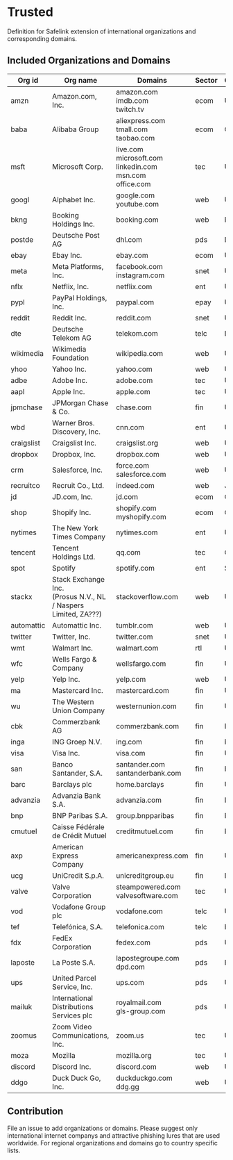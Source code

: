 # Trusted

Definition for Safelink extension of international organizations and corresponding domains.

## Included Organizations and Domains

| Org id     | Org name                                                           | Domains                                                                | Sector | Country |
| ---------- | ------------------------------------------------------------------ | ---------------------------------------------------------------------- | ------ | ------- |
| amzn       | Amazon.com, Inc.                                                   | amazon.com<br/>imdb.com<br/>twitch.tv                                  | ecom   | US      |
| baba       | Alibaba Group                                                      | aliexpress.com<br/>tmall.com<br/>taobao.com                            | ecom   | CN      |
| msft       | Microsoft Corp.                                                    | live.com<br/>microsoft.com<br/>linkedin.com<br/>msn.com<br/>office.com | tec    | US      |
| googl      | Alphabet Inc.                                                      | google.com<br/>youtube.com                                             | web    | US      |
| bkng       | Booking Holdings Inc.                                              | booking.com                                                            | web    | NL      |
| postde     | Deutsche Post AG                                                   | dhl.com                                                                | pds    | DE      |
| ebay       | Ebay Inc.                                                          | ebay.com                                                               | ecom   | US      |
| meta       | Meta Platforms, Inc.                                               | facebook.com<br/> instagram.com                                        | snet   | US      |
| nflx       | Netflix, Inc.                                                      | netflix.com                                                            | ent    | US      |
| pypl       | PayPal Holdings, Inc.                                              | paypal.com                                                             | epay   | US      |
| reddit     | Reddit Inc.                                                        | reddit.com                                                             | snet   | US      |
| dte        | Deutsche Telekom AG                                                | telekom.com                                                            | telc   | DE      |
| wikimedia  | Wikimedia Foundation                                               | wikipedia.com                                                          | web    | US      |
| yhoo       | Yahoo Inc.                                                         | yahoo.com                                                              | web    | US      |
| adbe       | Adobe Inc.                                                         | adobe.com                                                              | tec    | US      |
| aapl       | Apple Inc.                                                         | apple.com                                                              | tec    | US      |
| jpmchase   | JPMorgan Chase & Co.                                               | chase.com                                                              | fin    | US      |
| wbd        | Warner Bros. Discovery, Inc.                                       | cnn.com                                                                | ent    | US      |
| craigslist | Craigslist Inc.                                                    | craigslist.org                                                         | web    | US      |
| dropbox    | Dropbox, Inc.                                                      | dropbox.com                                                            | web    | US      |
| crm        | Salesforce, Inc.                                                   | force.com<br/>salesforce.com                                           | web    | US      |
| recruitco  | Recruit Co., Ltd.                                                  | indeed.com                                                             | web    | JP      |
| jd         | JD.com, Inc.                                                       | jd.com                                                                 | ecom   | CN      |
| shop       | Shopify Inc.                                                       | shopify.com<br/>myshopify.com                                          | ecom   | CA      |
| nytimes    | The New York Times Company                                         | nytimes.com                                                            | ent    | US      |
| tencent    | Tencent Holdings Ltd.                                              | qq.com                                                                 | tec    | CN      |
| spot       | Spotify                                                            | spotify.com                                                            | ent    | SE      |
| stackx     | Stack Exchange Inc.<br/>(Prosus N.V., NL / Naspers Limited, ZA???) | stackoverflow.com                                                      | web    | US      |
| automattic | Automattic Inc.                                                    | tumblr.com                                                             | web    | US      |
| twitter    | Twitter, Inc.                                                      | twitter.com                                                            | snet   | US      |
| wmt        | Walmart Inc.                                                       | walmart.com                                                            | rtl    | US      |
| wfc        | Wells Fargo & Company                                              | wellsfargo.com                                                         | fin    | US      |
| yelp       | Yelp Inc.                                                          | yelp.com                                                               | web    | US      |
| ma         | Mastercard Inc.                                                    | mastercard.com                                                         | fin    | US      |
| wu         | The Western Union Company                                          | westernunion.com                                                       | fin    | US      |
| cbk        | Commerzbank AG                                                     | commerzbank.com                                                        | fin    | DE      |
| inga       | ING Groep N.V.                                                     | ing.com                                                                | fin    | NL      |
| visa       | Visa Inc.                                                          | visa.com                                                               | fin    | US      |
| san        | Banco Santander, S.A.                                              | santander.com<br/>santanderbank.com                                    | fin    | ES      |
| barc       | Barclays plc                                                       | home.barclays                                                          | fin    | UK      |
| advanzia   | Advanzia Bank S.A.                                                 | advanzia.com                                                           | fin    | LU      |
| bnp        | BNP Paribas S.A.                                                   | group.bnpparibas                                                       | fin    | FR      |
| cmutuel    | Caisse Fédérale de Crédit Mutuel                                   | creditmutuel.com                                                       | fin    | FR      |
| axp        | American Express Company                                           | americanexpress.com                                                    | fin    | US      |
| ucg        | UniCredit S.p.A.                                                   | unicreditgroup.eu                                                      | fin    | IT      |
| valve      | Valve Corporation                                                  | steampowered.com<br/>valvesoftware.com                                 | tec    | US      |
| vod        | Vodafone Group plc                                                 | vodafone.com                                                           | telc   | UK      |
| tef        | Telefónica, S.A.                                                   | telefonica.com                                                         | telc   | ES      |
| fdx        | FedEx Corporation                                                  | fedex.com                                                              | pds    | US      |
| laposte    | La Poste S.A.                                                      | lapostegroupe.com<br/>dpd.com                                          | pds    | FR      |
| ups        | United Parcel Service, Inc.                                        | ups.com                                                                | pds    | US      |
| mailuk     | International Distributions Services plc                           | royalmail.com<br/>gls-group.com                                        | pds    | UK      |
| zoomus     | Zoom Video Communications, Inc.                                    | zoom.us                                                                | tec    | US      |
| moza       | Mozilla                                                            | mozilla.org                                                            | tec    | US      |
| discord    | Discord Inc.                                                       | discord.com                                                            | web    | US      |
| ddgo       | Duck Duck Go, Inc.                                                 | duckduckgo.com<br/>ddg.gg                                              | web    | US      |

## Contribution

File an issue to add organizations or domains. Please suggest only international internet companys and attractive phishing lures that are used worldwide. For regional organizations and domains go to country specific lists.
